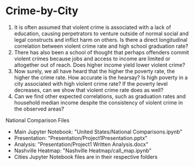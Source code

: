 # Crime-by-City

1. It is often assumed that violent crime is associated with a lack of education, causing perpetrators to venture outside of normal social and legal constructs and inflict harm on others. Is there a direct longitudinal correlation between violent crime rate and high school graduation rate?
2. There has also been a school of thought that perhaps offenders commit violent crimes because jobs and access to income are limited or altogether out of reach. Does higher income yield lower violent crime?
3. Now surely, we all have heard that the higher the poverty rate, the higher the crime rate. How accurate is the hearsay? Is high poverty in a city associated with high violent crime rate? If the poverty level decreases, can we show that violent crime rate does as well?
4. Can we find other expected correlations, such as graduation rates and household median income despite the consistency of violent crime in the observed areas? 


National Comparison Files
- Main Jupyter Notebook: "United States/National Comparisons.ipynb"
- Presentation: "Presentation/Project1Presentation.pptx"
- Analysis: "Presentation/Project1 Written Analysis.docx"
- Nashville Heatmap: "Nashville Heatmap/call_map.ipynb"
- Cities Jupyter Notebook files are in their respective folders
